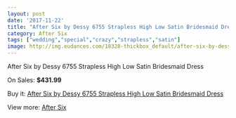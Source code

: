 ```yaml
---
layout: post
date: '2017-11-22'
title: "After Six by Dessy 6755 Strapless High Low Satin Bridesmaid Dress"
category: After Six
tags: ["wedding","special","crazy","strapless","satin"]
image: http://img.eudances.com/18328-thickbox_default/after-six-by-dessy-6755-strapless-high-low-satin-bridesmaid-dress.jpg
---
```

After Six by Dessy 6755 Strapless High Low Satin Bridesmaid Dress

On Sales: **$431.99**
<a href="https://www.eudances.com/en/after-six/5381-after-six-by-dessy-6755-strapless-high-low-satin-bridesmaid-dress.html"><amp-img layout="responsive" width="600" height="600" src="//img.eudances.com/18328-thickbox_default/after-six-by-dessy-6755-strapless-high-low-satin-bridesmaid-dress.jpg" alt="After Six by Dessy 6755 Strapless High Low Satin Bridesmaid Dress 0" /></a>
<a href="https://www.eudances.com/en/after-six/5381-after-six-by-dessy-6755-strapless-high-low-satin-bridesmaid-dress.html"><amp-img layout="responsive" width="600" height="600" src="//img.eudances.com/18329-thickbox_default/after-six-by-dessy-6755-strapless-high-low-satin-bridesmaid-dress.jpg" alt="After Six by Dessy 6755 Strapless High Low Satin Bridesmaid Dress 1" /></a>

Buy it: [After Six by Dessy 6755 Strapless High Low Satin Bridesmaid Dress](https://www.eudances.com/en/after-six/5381-after-six-by-dessy-6755-strapless-high-low-satin-bridesmaid-dress.html "After Six by Dessy 6755 Strapless High Low Satin Bridesmaid Dress")

View more: [After Six](https://www.eudances.com/en/50-after-six "After Six")
